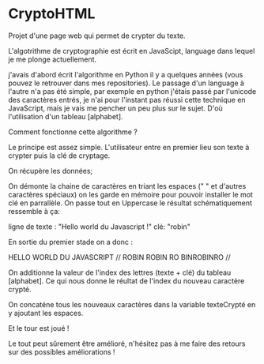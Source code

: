 # CryptoHTML
Projet d'une page web qui permet de crypter du texte. 

L'algotrithme  de cryptographie est écrit en JavaScipt, language dans lequel je me plonge actuellement. 

j'avais d'abord écrit l'algorithme en Python il y a quelques années (vous pouvez le retrouver dans mes repositories). 
Le passage d'un language à l'autre n'a pas été simple, par exemple en python j'étais passé par l'unicode des caractères entrés, je n'ai pour l'instant pas réussi cette technique en JavaScript, mais je vais me pencher un peu plus sur le sujet. D'où l'utilisation d'un tableau [alphabet].  

Comment fonctionne cette algorithme ? 

Le principe est assez simple. 
L'utilisateur entre en premier lieu son texte à crypter puis la clé de cryptage. 

On récupère les données; 

On démonte la chaine de caractères en triant les espaces (" " et d'autres caractères spéciaux)  on les garde en mémoire pour pouvoir installer le mot clé en parrallèle. 
On passe tout en Uppercase 
le résultat schématiquement ressemble à ça: 

ligne de texte :   "Hello world du Javascript !"
clé: "robin"

En sortie du premier stade on a donc :

HELLO WORLD DU JAVASCRIPT     //
ROBIN ROBIN RO BINROBINRO    //

On additionne la valeur de l'index des lettres (texte + clé) du tableau [alphabet]. Ce qui nous donne le réultat de l'index du nouveau caractère crypté.

On concaténe tous les nouveaux caractères dans la variable texteCrypté en y ajoutant les espaces. 

Et le tour est joué ! 

Le tout peut sûrement être amélioré, n'hésitez pas à me faire des retours sur des possibles améliorations ! 
